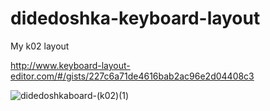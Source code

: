 # didedoshka-keyboard-layout
My k02 layout

http://www.keyboard-layout-editor.com/#/gists/227c6a71de4616bab2ac96e2d04408c3

![didedoshkaboard-(k02)(1)](https://github.com/didedoshka/didedoshka-keyboard-layout/assets/49822070/50e36214-30b0-4743-983f-b12b06eb20dc)
